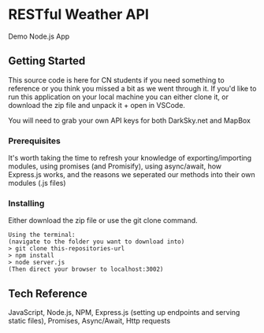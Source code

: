 # RESTful Weather API

Demo Node.js App

## Getting Started

This source code is here for CN students if you need something to reference or you think you missed a bit as we went through it. If you'd like to run this application on your local machine you can either clone it, or download the zip file and unpack it + open in VSCode.

You will need to grab your own API keys for both DarkSky.net and MapBox

### Prerequisites

It's worth taking the time to refresh your knowledge of exporting/importing modules, using promises (and Promisify), using async/await, how Express.js works, and the reasons we seperated our methods into their own modules (.js files)

### Installing

Either download the zip file or use the git clone command.

```
Using the terminal:
(navigate to the folder you want to download into)
> git clone this-repositories-url
> npm install
> node server.js
(Then direct your browser to localhost:3002)
```

## Tech Reference

JavaScript, Node.js, NPM, Express.js (setting up endpoints and serving static files), Promises, Async/Await, Http requests
